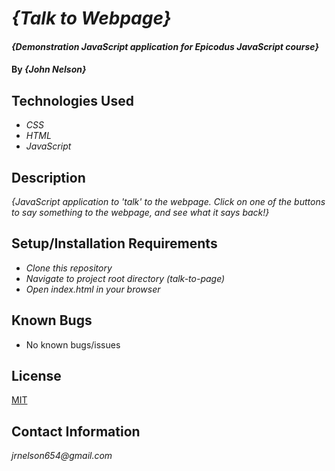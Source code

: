 # _{Talk to Webpage}_

#### _{Demonstration JavaScript application for Epicodus JavaScript course}_

#### By _**{John Nelson}**_

## Technologies Used

* _CSS_
* _HTML_
* _JavaScript_

## Description

_{JavaScript application to 'talk' to the webpage.  Click on one of the buttons to say something to the webpage, and see what it says back!}_

## Setup/Installation Requirements

* _Clone this repository_
* _Navigate to project root directory (talk-to-page)_
* _Open index.html in your browser_

## Known Bugs

* No known bugs/issues

## License
[MIT](https://en.wikipedia.org/wiki/MIT_License)

## Contact Information

_jrnelson654@gmail.com_
